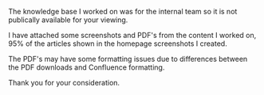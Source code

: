 The knowledge base I worked on was for the internal team so it is not publically available for your viewing.

I have attached some screenshots and PDF's from the content I worked on, 95% of the articles shown in the homepage screenshots I created.

The PDF's may have some formatting issues due to differences between the PDF downloads and Confluence formatting.

Thank you for your consideration. 

